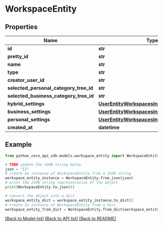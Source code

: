 # WorkspaceEntity


## Properties

Name | Type | Description | Notes
------------ | ------------- | ------------- | -------------
**id** | **str** |  | 
**pretty_id** | **str** |  | 
**name** | **str** |  | 
**type** | **str** |  | 
**creator_user_id** | **str** |  | 
**selected_personal_category_tree_id** | **str** |  | [optional] 
**selected_business_category_tree_id** | **str** |  | [optional] 
**hybrid_settings** | [**UserEntityWorkspacesInnerHybridSettings**](UserEntityWorkspacesInnerHybridSettings.md) |  | [optional] 
**business_settings** | [**UserEntityWorkspacesInnerHybridSettings**](UserEntityWorkspacesInnerHybridSettings.md) |  | [optional] 
**personal_settings** | [**UserEntityWorkspacesInnerPersonalSettings**](UserEntityWorkspacesInnerPersonalSettings.md) |  | [optional] 
**created_at** | **datetime** |  | 

## Example

```python
from python_core_api_sdk.models.workspace_entity import WorkspaceEntity

# TODO update the JSON string below
json = "{}"
# create an instance of WorkspaceEntity from a JSON string
workspace_entity_instance = WorkspaceEntity.from_json(json)
# print the JSON string representation of the object
print(WorkspaceEntity.to_json())

# convert the object into a dict
workspace_entity_dict = workspace_entity_instance.to_dict()
# create an instance of WorkspaceEntity from a dict
workspace_entity_from_dict = WorkspaceEntity.from_dict(workspace_entity_dict)
```
[[Back to Model list]](../README.md#documentation-for-models) [[Back to API list]](../README.md#documentation-for-api-endpoints) [[Back to README]](../README.md)


